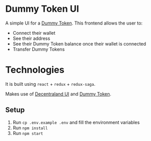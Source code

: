 # Dummy Token UI

A simple UI for a [Dummy Token](https://github.com/decentraland/dummy-token). This frontend allows the user to:
- Connect their wallet
- See their address
- See their Dummy Token balance once their wallet is connected
- Transfer Dummy Tokens

# Technologies

It is built using `react` + `redux` + `redux-saga`.

Makes use of [Decentraland UI](https://ui.decentraland.org/) and [Dummy Token](https://github.com/decentraland/dummy-token).

## Setup

1. Run `cp .env.example .env` and fill the environment variables
2. Run `npm install`
3. Run `npm start`